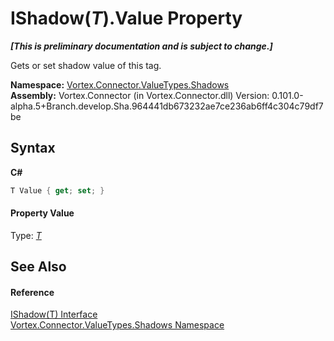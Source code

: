 # IShadow(*T*).Value Property 
 _**\[This is preliminary documentation and is subject to change.\]**_

Gets or set shadow value of this tag.

**Namespace:**&nbsp;<a href="N_Vortex_Connector_ValueTypes_Shadows.md">Vortex.Connector.ValueTypes.Shadows</a><br />**Assembly:**&nbsp;Vortex.Connector (in Vortex.Connector.dll) Version: 0.101.0-alpha.5+Branch.develop.Sha.964441db673232ae7ce236ab6ff4c304c79df7be

## Syntax

**C#**<br />
``` C#
T Value { get; set; }
```


#### Property Value
Type: <a href="T_Vortex_Connector_ValueTypes_Shadows_IShadow_1.md">*T*</a>

## See Also


#### Reference
<a href="T_Vortex_Connector_ValueTypes_Shadows_IShadow_1.md">IShadow(T) Interface</a><br /><a href="N_Vortex_Connector_ValueTypes_Shadows.md">Vortex.Connector.ValueTypes.Shadows Namespace</a><br />